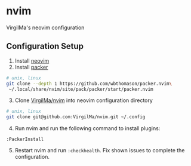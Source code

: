 # nvim

VirgilMa's neovim configuration

## Configuration Setup

1. Install [neovim](https://github.com/neovim/neovim/wiki/Installing-Neovim)
2. Install [packer](https://github.com/wbthomason/packer.nvim)
```bash
# unix, linux
git clone --depth 1 https://github.com/wbthomason/packer.nvim\
 ~/.local/share/nvim/site/pack/packer/start/packer.nvim
```
3. Clone [VirgilMa/nvim](https://github.com/virgilma/nvim) into neovim configuration directory
```bash
# unix, linux
git clone git@github.com:VirgilMa/nvim.git ~/.config
```
4. Run nvim and run the following command to install plugins:
```
:PackerInstall
```
5. Restart nvim and run `:checkhealth`. Fix shown issues to complete the configuration.
